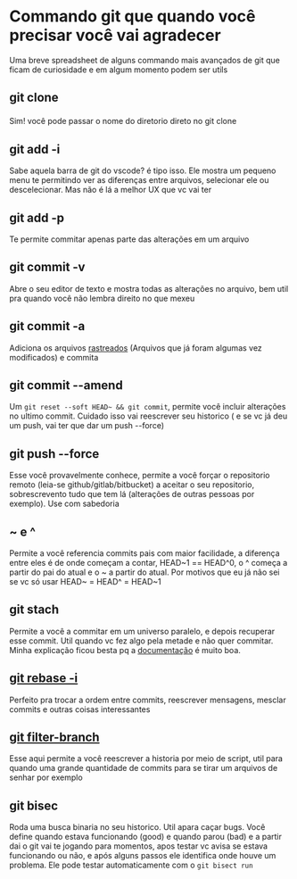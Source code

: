 # Commando git que quando você precisar você vai agradecer
Uma breve spreadsheet de alguns commando mais avançados de git que ficam de curiosidade e em algum momento podem ser utils

## git clone <url> <dir> 
Sim! você pode passar o nome do diretorio direto no git clone

## git add -i 
Sabe aquela barra de git do vscode? é tipo isso. Ele mostra um pequeno menu
te permitindo ver as diferenças entre arquivos, selecionar ele ou descelecionar.
Mas não é lá a melhor UX que vc vai ter

## git add -p <file> 
Te permite commitar apenas parte das alterações em um arquivo

## git commit -v
Abre o seu editor de texto e mostra todas as alterações no arquivo, bem util pra quando você não lembra direito no que mexeu

## git commit -a
Adiciona os arquivos [rastreados](https://git-scm.com/book/pt-br/v2/Fundamentos-de-Git-Gravando-Altera%C3%A7%C3%B5es-em-Seu-Reposit%C3%B3rio#_gravando_altera%C3%A7%C3%B5es_em_seu_reposit%C3%B3rio)
(Arquivos que já foram algumas vez modificados) e commita

## git commit --amend
Um `git reset --soft HEAD~ && git commit`, permite você incluir alterações no ultimo commit.
Cuidado isso vai reescrever seu historico ( e se vc já deu um push, vai ter que dar um push --force)

## git push --force
Esse você provavelmente conhece, permite a você forçar o repositorio remoto (leia-se github/gitlab/bitbucket)
a aceitar o seu repositorio, sobrescrevento tudo que tem lá (alterações de outras pessoas por exemplo). Use com sabedoria

## \~ e ^
Permite a você referencia commits pais com maior facilidade, a diferença entre 
eles é de onde começam a contar, HEAD\~1 == HEAD^0, o ^ começa a partir do pai do atual
e o \~ a partir do atual. Por motivos que eu já não sei se vc só usar HEAD\~ = HEAD^ = HEAD~1

## git stach
Permite a você a commitar em um universo paralelo, e depois recuperar esse commit. Util quando vc fez algo pela metade e não quer commitar.
Minha explicação ficou besta pq a [documentação](https://git-scm.com/book/pt-br/v2/Git-Tools-Stashing-and-Cleaning) é muito boa.

## [git rebase -i](https://git-scm.com/book/pt-br/v2/Git-Tools-Rewriting-Historyhttps://git-scm.com/book/pt-br/v2/Git-Tools-Rewriting-History)
Perfeito pra trocar a ordem entre commits, reescrever mensagens, mesclar commits e outras coisas interessantes

## [git filter-branch](https://git-scm.com/book/pt-br/v2/Git-Tools-Rewriting-History)
Esse aqui permite a você reescrever a historia por meio de script,
util para quando uma grande quantidade de commits para se tirar um arquivos de senhar por exemplo

## git bisec
Roda uma busca binaria no seu historico. Util apara caçar bugs. Você define quando
estava funcionando (good) e quando parou (bad) e a partir dai o git vai te jogando
para momentos, apos testar vc avisa se estava funcionando ou não, e após alguns
passos ele identifica onde houve um problema.
Ele pode testar automaticamente com o `git bisect run`



